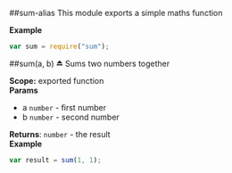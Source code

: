 <a name="module_sum-alias"></a>
##sum-alias
This module exports a simple maths function

**Example**  
```js
var sum = require("sum");
```

<a name="module_sum"></a>
##sum(a, b) ⏏
Sums two numbers together

**Scope:** exported function  
**Params**

- a `number` - first number
- b `number` - second number

**Returns**: `number` - the result  
**Example**  
```js
var result = sum(1, 1);
```
